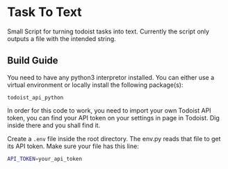 # Task To Text

Small Script for turning todoist tasks into text. Currently the script only outputs a file with the intended string.

## Build Guide

You need to have any python3 interpretor installed. You can either use a virtual environment or locally install the following package(s):

```shell
todoist_api_python
```

In order for this code to work, you need to import your own Todoist API token, you can find your API token on your settings in page in Todoist. Dig inside there and you shall find it.

Create a `.env` file inside the root directory. The env.py reads that file to get its API token. Make sure your file has this line:

```sh
API_TOKEN=your_api_token
```
